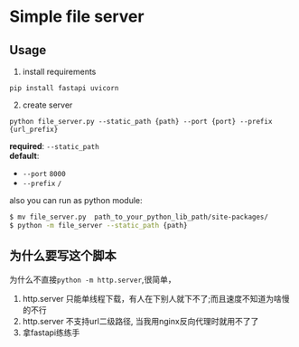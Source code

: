 # Simple file server

## Usage

1. install requirements

`pip install fastapi uvicorn`

2. create server

```python file_server.py --static_path {path} --port {port} --prefix {url_prefix}```

**required**: `--static_path` <br/>
**default**: 
  - `--port`  `8000`
  - `--prefix` `/`

also you can run as python module:

```bash
$ mv file_server.py  path_to_your_python_lib_path/site-packages/
$ python -m file_server --static_path {path}

```

## 为什么要写这个脚本
为什么不直接`python -m http.server`,很简单，
1. http.server 只能单线程下载，有人在下别人就下不了;而且速度不知道为啥慢的不行
2. http.server 不支持url二级路径, 当我用nginx反向代理时就用不了了
3. 拿fastapi练练手
